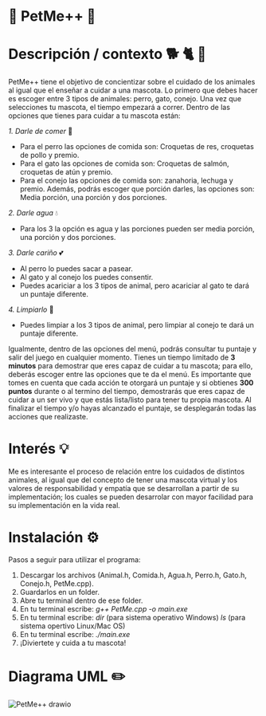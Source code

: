 # 🐾 PetMe++ 🐾

# Descripción / contexto 🐕 🐈 🐇
PetMe++ tiene el objetivo de concientizar sobre el cuidado de los animales al igual que el enseñar a cuidar a una mascota. Lo primero que debes hacer es escoger entre 3 tipos de animales: perro, gato, conejo. Una vez que selecciones tu mascota, el tiempo empezará a correr. Dentro de las opciones que tienes para cuidar a tu mascota están:


_1. Darle de comer_ 🦴
  + Para el perro las opciones de comida son: Croquetas de res, croquetas de pollo y premio.
  + Para el gato las opciones de comida son: Croquetas de salmón, croquetas de atún y premio.
  + Para el conejo las opciones de comida son: zanahoria, lechuga y premio.
Además, podrás escoger que porción darles, las opciones son: Media porción, una porción y dos porciones.

_2. Darle agua_ 💧
  + Para los 3 la opción es agua y las porciones pueden ser media porción, una porción y dos porciones.

_3. Darle cariño_ 💕
  + Al perro lo puedes sacar a pasear.
  + Al gato y al conejo los puedes consentir.
  + Puedes acariciar a los 3 tipos de animal, pero acariciar al gato te dará un puntaje diferente.
  
_4. Limpiarlo_ 🫧
  + Puedes limpiar a los 3 tipos de animal, pero limpiar al conejo te dará un puntaje diferente.

Igualmente, dentro de las opciones del menú, podrás consultar tu puntaje y salir del juego en cualquier momento. Tienes un tiempo limitado de **3 minutos** para demostrar que eres capaz de cuidar a tu mascota; para ello, deberás escoger entre las opciones que te da el menú. Es importante que tomes en cuenta que cada acción te otorgará un puntaje y si obtienes **300 puntos** durante o al termino del tiempo, demostrarás que eres capaz de cuidar a un ser vivo y que estás lista/listo para tener tu propia mascota. Al finalizar el tiempo y/o hayas alcanzado el puntaje, se desplegarán todas las acciones que realizaste.


# Interés 💡
Me es interesante el proceso de relación entre los cuidados de distintos animales, al igual que del concepto de tener una mascota virtual y los valores de responsabilidad y empatía que se desarrollan a partir de su implementación; los cuales se pueden desarrolar con mayor facilidad para su implementación en la vida real.


# Instalación ⚙️
Pasos a seguir para utilizar el programa:

1. Descargar los archivos (Animal.h, Comida.h, Agua.h, Perro.h, Gato.h, Conejo.h, PetMe.cpp).
2. Guardarlos en un folder.
3. Abre tu terminal dentro de ese folder.
4. En tu terminal escribe: _g++ PetMe.cpp -o main.exe_
5. En tu terminal escribe: _dir_ (para sistema operativo Windows) _ls_ (para sistema opertivo Linux/Mac OS)
6. En tu terminal escribe: _./main.exe_
7. ¡Diviertete y cuida a tu mascota!


# Diagrama UML ✏️
![PetMe++ drawio](https://github.com/Morgana119/PetMe/assets/145613786/8d0b553b-624e-44c8-b25a-a7b00fd0523c)
